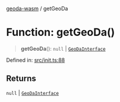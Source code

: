 [geoda-wasm](../globals.md) / getGeoDa

# Function: getGeoDa()

> **getGeoDa**(): `null` \| [`GeoDaInterface`](../interfaces/GeoDaInterface.md)

Defined in: [src/init.ts:88](https://github.com/GeoDaCenter/geoda-lib/blob/d16e85157b1f26754a712ea4c9a3cf18ab0e7b74/src/js/src/init.ts#L88)

## Returns

`null` \| [`GeoDaInterface`](../interfaces/GeoDaInterface.md)
